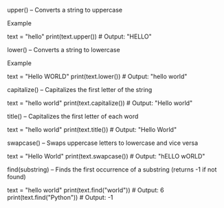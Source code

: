 upper() – Converts a string to uppercase

Example

text = "hello"
print(text.upper())  # Output: "HELLO"

lower() – Converts a string to lowercase

Example

text = "Hello WORLD"
print(text.lower())  # Output: "hello world"

capitalize() – Capitalizes the first letter of the string

text = "hello world"
print(text.capitalize())  # Output: "Hello world"

title() – Capitalizes the first letter of each word

text = "hello world"
print(text.title())  # Output: "Hello World"

swapcase() – Swaps uppercase letters to lowercase and vice versa

text = "Hello World"
print(text.swapcase())  # Output: "hELLO wORLD"

find(substring) – Finds the first occurrence of a substring (returns -1 if not found)

text = "hello world"
print(text.find("world"))  # Output: 6
print(text.find("Python"))  # Output: -1

